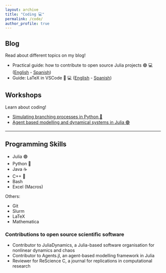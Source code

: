 ```yaml
---
layout: archive
title: "Coding 💻"
permalink: /code/
author_profile: true
---
```


## Blog

Read about different topics on my blog!

*  Practical guide: how to contribute to open source Julia projects 🟣 💻 ([English](https://github.com/MA-Ramirez/BlogPosts/blob/main/1_PracticalGuide.md) -  [Spanish](https://github.com/MA-Ramirez/BlogPosts/blob/main/2_GuiaPractica.md))
* Guide: LaTeX in VSCode 📝 💻 ([English](https://github.com/MA-Ramirez/BlogPosts/blob/main/3_LaTeXinVSCode.md) - [Spanish](https://github.com/MA-Ramirez/BlogPosts/blob/main/4_LaTeXenVSCode.md))

## Workshops

Learn about coding!

* [Simulating branching processes in Python 🐍](https://github.com/MA-Ramirez/SimulatingBranchingProcesses)
* [Agent based modelling and dynamical systems in Julia 🟣](https://github.com/JuliaDynamics/NonlinearDynamicsComplexSystemsCourse)

---

## Programming Skills

* Julia 🟣
* Python 🐍
* Java ☕️
* C++ 🔹
* Bash 
* Excel (Macros)

Others:
  * Git
  * Slurm
  * LaTeX
  * Mathematica

### Contributions to open source scientific software

* Contributor to JuliaDynamics, a Julia-based software organisation for nonlinear dynamics and chaos
* Contributor to Agents.jl, an agent-based modelling framework in Julia
* Reviewer for ReScience C, a journal for replications in computational research

<!-- 
Use talk.html for other format
{% if site.talkmap_link == true %}

<p style="text-decoration:underline;"><a href="/talkmap.html">See a map of all the places I've given a talk!</a></p>

{% endif %}

{% for post in site.talks reversed %}
  {% include archive-single-talk.html %}
{% endfor %}-->
